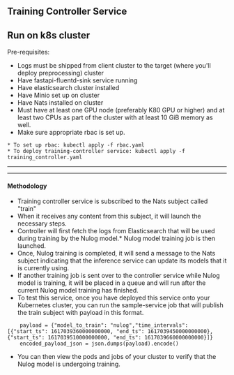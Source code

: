 ## Training Controller Service

## Run on k8s cluster
Pre-requisites:
* Logs must be shipped from client cluster to the target (where you'll deploy preprocessing) cluster
* Have fastapi-fluentd-sink service running
* Have elasticsearch cluster installed
* Have Minio set up on cluster
* Have Nats installed on cluster
* Must have at least one GPU node (preferably K80 GPU or higher) and at least two CPUs as part of the cluster with at least 10 GiB memory as well.
* Make sure appropriate rbac is set up. 

```
* To set up rbac: kubectl apply -f rbac.yaml
* To deploy training-controller service: kubectl apply -f training_controller.yaml
```
---
---
#### Methodology
* Training controller service is subscribed to the Nats subject called "train"
* When it receives any content from this subject, it will launch the necessary steps.
* Controller will first fetch the logs from Elasticsearch that will be used during training by the Nulog model.* Nulog model training job is then launched.
* Once, Nulog training is completed, it will send a message to the Nats subject indicating that the inference service can update its models that it is currently using.
* If another training job is sent over to the controller service while Nulog model is training, it will be placed in a queue and will run after the current Nulog model training has finished.
* To test this service, once you have deployed this service onto your Kubernetes cluster, you can run the sample-service job that will publish the train subject with
payload in this format.
```
    payload = {"model_to_train": "nulog","time_intervals": [{"start_ts": 1617039360000000000, "end_ts": 1617039450000000000}, {"start_ts": 1617039510000000000, "end_ts": 1617039660000000000}]}
    encoded_payload_json = json.dumps(payload).encode()
```
* You can then view the pods and jobs of your cluster to verify that the Nulog model is undergoing training.